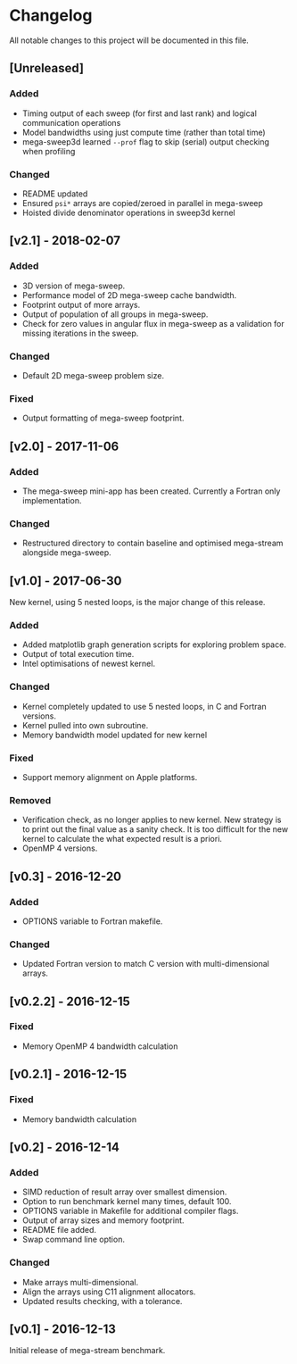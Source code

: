 # Changelog
All notable changes to this project will be documented in this file.

## [Unreleased]

### Added
- Timing output of each sweep (for first and last rank) and logical communication operations
- Model bandwidths using just compute time (rather than total time)
- mega-sweep3d learned `--prof` flag to skip (serial) output checking when profiling

### Changed
- README updated
- Ensured `psi*` arrays are copied/zeroed in parallel in mega-sweep
- Hoisted divide denominator operations in sweep3d kernel


## [v2.1] - 2018-02-07

### Added
- 3D version of mega-sweep.
- Performance model of 2D mega-sweep cache bandwidth.
- Footprint output of more arrays.
- Output of population of all groups in mega-sweep.
- Check for zero values in angular flux in mega-sweep as a validation for missing iterations in the sweep.

### Changed
- Default 2D mega-sweep problem size.

### Fixed
- Output formatting of mega-sweep footprint.


## [v2.0] - 2017-11-06

### Added
- The mega-sweep mini-app has been created. Currently a Fortran only implementation.

### Changed
- Restructured directory to contain baseline and optimised mega-stream alongside mega-sweep.


## [v1.0] - 2017-06-30
New kernel, using 5 nested loops, is the major change of this release.

### Added
- Added matplotlib graph generation scripts for exploring problem space.
- Output of total execution time.
- Intel optimisations of newest kernel.

### Changed
- Kernel completely updated to use 5 nested loops, in C and Fortran versions.
- Kernel pulled into own subroutine.
- Memory bandwidth model updated for new kernel

### Fixed
- Support memory alignment on Apple platforms.

### Removed
- Verification check, as no longer applies to new kernel. New strategy is to print out the final value as a sanity check. It is too difficult for the new kernel to calculate the what expected result is a priori.
- OpenMP 4 versions.


## [v0.3] - 2016-12-20

### Added
- OPTIONS variable to Fortran makefile.

### Changed
- Updated Fortran version to match C version with multi-dimensional arrays.


## [v0.2.2] - 2016-12-15

### Fixed
- Memory OpenMP 4 bandwidth calculation


## [v0.2.1] - 2016-12-15

### Fixed
- Memory bandwidth calculation


## [v0.2] - 2016-12-14

### Added
- SIMD reduction of result array over smallest dimension.
- Option to run benchmark kernel many times, default 100.
- OPTIONS variable in Makefile for additional compiler flags.
- Output of array sizes and memory footprint.
- README file added.
- Swap command line option.

### Changed
- Make arrays multi-dimensional.
- Align the arrays using C11 alignment allocators.
- Updated results checking, with a tolerance.

## [v0.1] - 2016-12-13
Initial release of mega-stream benchmark.

